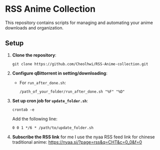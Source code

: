 # RSS Anime Collection

This repository contains scripts for managing and automating your anime downloads and organization.

## Setup

1. **Clone the repository**:
    ```
    git clone https://github.com/Cheolhwi/RSS-Anime-collection.git
    ```

2. **Configure qBittorrent in setting/downloading**:
    - For `run_after_done.sh`:
      ```
      /path_of_your_folder/run_after_done.sh "%F" "%D"
      ```

3. **Set up cron job for `update_folder.sh`**:
    ```
    crontab -e
    ```
    Add the following line:
    ```
    0 0 1 */6 * /path/to/update_folder.sh
    ```
4. **Subscribe the RSS link**
   for me I use the nyaa RSS feed link for chinese traditional anime: https://nyaa.si/?page=rss&q=CHT&c=0_0&f=0
